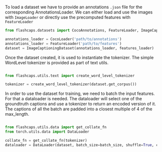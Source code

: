 To load a dataset we have to provide an annotations `.json` file for the corresponding AnnotationsLoader. 
We can either load and use the images with `ImageLoader` or directly use the precomputed features with `FeatureLoader`
``` python
from flashcaps.datasets import CocoAnnotations, FeatureLoader, ImageCaptioningDataset

annotations_loader = CocoLoader('path/to/annotations')
annotations_loader = FeatureLoader('path/to/features')
dataset = ImageCaptioningDataset(annotations_loader, features_loader)
```

Once the dataset created, it is used to instantiate the tokenizer. The simple WordLevel tokenizer is provided as part of text utils. 
``` python

from flashcaps.utils.text import create_word_level_tokenizer

tokenizer = create_word_level_tokenizer(dataset.get_corpus())
```

In order to use the dataset for training, we need to batch the input features. For that a dataloader is needed. The dataloader will select one of the groundtruth captions and use a tokenizer to return an encoded version of it. The captions of all the batch are padded into a closest multiple of 4 of the max_length. 

```python

from flashcaps.utils.data import get_collate_fn
from torch.utils.data import DataLoader

collate_fn = get_collate_fn(tokenizer)
dataloader = DataLoader(dataset, batch_size=batch_size, shuffle=True, collate_fn=collate_fn)
```

